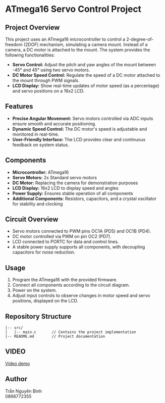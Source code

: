 # ATmega16 Servo Control Project

## Project Overview
This project uses an ATmega16 microcontroller to control a 2-degree-of-freedom (2DOF) mechanism, simulating a camera mount. Instead of a camera, a DC motor is attached to the mount. The system provides the following functionalities:

- **Servo Control:** Adjust the pitch and yaw angles of the mount between -45° and 45° using two servo motors.
- **DC Motor Speed Control:** Regulate the speed of a DC motor attached to the mount through PWM signals.
- **LCD Display:** Show real-time updates of motor speed (as a percentage) and servo positions on a 16x2 LCD.

## Features
- **Precise Angular Movement:** Servo motors controlled via ADC inputs ensure smooth and accurate positioning.
- **Dynamic Speed Control:** The DC motor's speed is adjustable and monitored in real-time.
- **User-Friendly Interface:** The LCD provides clear and continuous feedback on system status.

## Components
- **Microcontroller:** ATmega16
- **Servo Motors:** 2x Standard servo motors
- **DC Motor:** Replacing the camera for demonstration purposes
- **LCD Display:** 16x2 LCD to display speed and angles
- **Power Supply:** Ensures stable operation of all components
- **Additional Components:** Resistors, capacitors, and a crystal oscillator for stability and clocking

## Circuit Overview
- Servo motors connected to PWM pins OC1A (PD5) and OC1B (PD4).
- DC motor controlled via PWM on pin OC2 (PD7).
- LCD connected to PORTC for data and control lines.
- A stable power supply supports all components, with decoupling capacitors for noise reduction.

## Usage
1. Program the ATmega16 with the provided firmware.
2. Connect all components according to the circuit diagram.
3. Power on the system.
4. Adjust input controls to observe changes in motor speed and servo positions, displayed on the LCD.

## Repository Structure
```
|-- src/
|   |-- main.c       // Contains the project implementation
|-- README.md        // Project documentation
```

## VIDEO
[Video demo](https://youtu.be/pzzcMIFderI)
## Author
Trần Nguyên Bình  
0866772355
